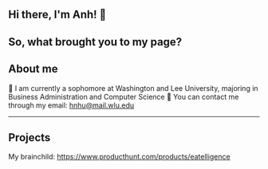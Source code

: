 ## Hi there, I'm Anh! 👋

<!--
**anhnhuhx25/anhnhuhx25** is a ✨ _special_ ✨ repository because its `README.md` (this file) appears on your GitHub profile.

Here are some ideas to get you started:
- 🔭 I’m currently working on ...
- 🌱 I’m currently learning ...
- 👯 I’m looking to collaborate on ...
- 🤔 I’m looking for help with ...
- 💬 Ask me about ...
- 📫 How to reach me: ...
- 😄 Pronouns: ...
- ⚡ Fun fact: ...
-->
So, what brought you to my page?
---
## About me

🌱 I am currently a sophomore at Washington and Lee University, majoring in Business Administration and Computer Science
📧 You can contact me through my email: hnhu@mail.wlu.edu

---
## Projects

My brainchild: https://www.producthunt.com/products/eatelligence
